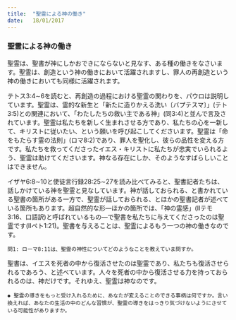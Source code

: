 ```yaml
---
title:  "聖霊による神の働き"
date:   18/01/2017
---
```


### 聖霊による神の働き

聖霊は、聖書が神にしかおできにならないと見なす、ある種の働きをなさいます。聖霊は、創造という神の働きにおいて活躍されますし、罪人の再創造という神の働きにおいても同様に活躍されます。

テトス3:4∼6を読むと、再創造の過程における聖霊の関わりを、パウロは説明しています。聖霊は、霊的な新生と「新たに造りかえる洗い〔バプテスマ〕」(テト3:5)との関連において、「わたしたちの救い主である神」(同3:4)と並んで言及されています。聖霊は私たちを新しく生まれさせる方であり、私たちの心を一新して、キリストに従いたい、という願いを呼び起こしてくださいます。聖霊は「命をもたらす霊の法則」(ロマ8:2)であり、罪人を聖化し、彼らの品性を変える方です。私たちを救ってくださったイエス・キリストに私たちが忠実でいられるよう、聖霊は助けてくださいます。神なる存在にしか、そのようなすばらしいことはできません。

イザヤ6:8∼10と使徒言行録28:25∼27を読み比べてみると、聖書記者たちは、話しかけている神を聖霊と見なしています。神が話しておられる、と書かれている聖書の箇所がある一方で、聖霊が話しておられる、とほかの聖書記者が述べている箇所もあります。超自然的な形―ほかの箇所では、「神の霊感」(IIテモ3:16、口語訳)と呼ばれているもの―で聖書を私たちに与えてくださったのは聖霊です(IIペト1:21)。聖書を与えることは、聖霊によるもう一つの神の働きなのです。

`問1: ローマ8:11は、聖霊の神性についてどのようなことを教えていま問すか。`

聖書は、イエスを死者の中から復活させたのは聖霊であり、私たちも復活させられるであろう、と述べています。人々を死者の中から復活させる力を持っておられるのは、神だけです。それゆえ、聖霊は神なのです。

`◆ 聖霊の導きをもっと受け入れるために、あなたが変えることのできる事柄は何ですか。言い換えれば、あなたの生活の中のどんな習慣が、聖霊の導きをはっきり気づけないようにさせている可能性がありますか。`
